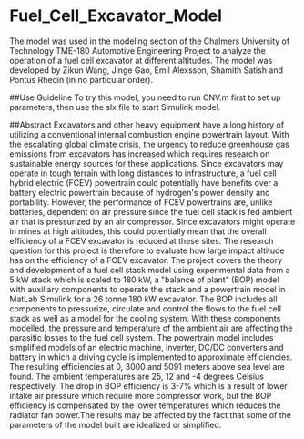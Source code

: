 # Fuel_Cell_Excavator_Model
The model was used in the modeling section of the Chalmers University of Technology TME-180 Automotive Engineering Project to analyze the operation of a fuel cell excavator at different altitudes. The model was developed by Zikun Wang, Jinge Gao, Emil Alexsson, Shamith Satish and Pontus Rhedin (in no particular order).

##Use Guideline
To try this model, you need to run CNV.m first to set up parameters, then use the slx file to start Simulink model.

##Abstract
Excavators and other heavy equipment have a long history of utilizing a conventional internal combustion engine powertrain layout. With the escalating global climate crisis, the urgency to reduce greenhouse gas emissions from excavators has increased which requires research on sustainable energy sources for these applications. Since excavators may operate in tough terrain with long distances to infrastructure, a fuel cell hybrid electric (FCEV) powertrain could potentially have benefits over a battery electric powertrain because of hydrogen's power density and portability. However, the performance of FCEV powertrains are, unlike batteries, dependent on air pressure since the fuel cell stack is fed ambient air that is pressurized by an air compressor. Since excavators might operate in mines at high altitudes, this could potentially mean that the overall efficiency of a FCEV excavator is reduced at these sites. The research question for this project is therefore to evaluate how large impact altitude has on the efficiency of a FCEV excavator.
The project covers the theory and development of a fuel cell stack model using experimental data from a 5 kW stack which is scaled to 180 kW, a "balance of plant" (BOP) model with auxiliary components to operate the stack and a powertrain model in MatLab Simulink for a 26 tonne 180 kW excavator. The BOP includes all components to pressurize, circulate and control the flows to the fuel cell stack as well as a model for the cooling system. With these components modelled, the pressure and temperature of the ambient air are affecting the parasitic losses to the fuel cell system. The powertrain model includes simplified models of an electric machine, inverter, DC/DC converters and battery in which a driving cycle is implemented to approximate efficiencies. The resulting efficiencies at 0, 3000 and 5091 meters above sea level are found. The ambient temperatures are 25, 12 and -4 degrees Celsius respectively. The drop in BOP efficiency is 3-7\% which is a result of lower intake air pressure which require more compressor work, but the BOP efficiency is compensated by the lower temperatures which reduces the radiator fan power.The results may be affected by the fact that some of the parameters of the model built are idealized or simplified.